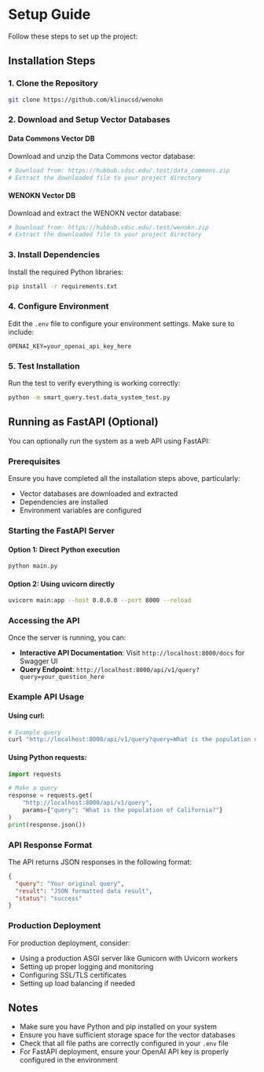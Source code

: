 # Setup Guide

Follow these steps to set up the project:

## Installation Steps

### 1. Clone the Repository
```bash
git clone https://github.com/klinucsd/wenokn
```

### 2. Download and Setup Vector Databases

#### Data Commons Vector DB
Download and unzip the Data Commons vector database:
```bash
# Download from: https://hubbub.sdsc.edu/.test/data_commons.zip
# Extract the downloaded file to your project directory
```

#### WENOKN Vector DB
Download and extract the WENOKN vector database:
```bash
# Download from: https://hubbub.sdsc.edu/.test/wenokn.zip
# Extract the downloaded file to your project directory
```

### 3. Install Dependencies
Install the required Python libraries:
```bash
pip install -r requirements.txt
```

### 4. Configure Environment
Edit the `.env` file to configure your environment settings. Make sure to include:
```env
OPENAI_KEY=your_openai_api_key_here
```

### 5. Test Installation
Run the test to verify everything is working correctly:
```bash
python -m smart_query.test.data_system_test.py
```

## Running as FastAPI (Optional)

You can optionally run the system as a web API using FastAPI:

### Prerequisites
Ensure you have completed all the installation steps above, particularly:
- Vector databases are downloaded and extracted
- Dependencies are installed
- Environment variables are configured

### Starting the FastAPI Server

#### Option 1: Direct Python execution
```bash
python main.py
```

#### Option 2: Using uvicorn directly
```bash
uvicorn main:app --host 0.0.0.0 --port 8000 --reload
```

### Accessing the API

Once the server is running, you can:

- **Interactive API Documentation**: Visit `http://localhost:8000/docs` for Swagger UI
- **Query Endpoint**: `http://localhost:8000/api/v1/query?query=your_question_here`

### Example API Usage

#### Using curl:
```bash
# Example query
curl "http://localhost:8000/api/v1/query?query=What is the population of California?"
```

#### Using Python requests:
```python
import requests

# Make a query
response = requests.get(
    "http://localhost:8000/api/v1/query",
    params={"query": "What is the population of California?"}
)
print(response.json())
```

### API Response Format
The API returns JSON responses in the following format:
```json
{
  "query": "Your original query",
  "result": "JSON formatted data result",
  "status": "success"
}
```

### Production Deployment
For production deployment, consider:
- Using a production ASGI server like Gunicorn with Uvicorn workers
- Setting up proper logging and monitoring
- Configuring SSL/TLS certificates
- Setting up load balancing if needed

## Notes
- Make sure you have Python and pip installed on your system
- Ensure you have sufficient storage space for the vector databases
- Check that all file paths are correctly configured in your `.env` file
- For FastAPI deployment, ensure your OpenAI API key is properly configured in the environment